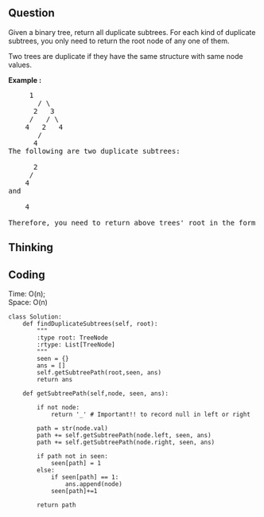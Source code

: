 ## Question
Given a binary tree, return all duplicate subtrees. For each kind of duplicate subtrees, you only need to return the root node of any one of them.

Two trees are duplicate if they have the same structure with same node values.

**Example :**   
<pre>
     1
       / \
      2   3
     /   / \
    4   2   4
       /
      4
The following are two duplicate subtrees:

      2
     /
    4
and

    4

Therefore, you need to return above trees' root in the form of a list.
</pre>

## Thinking


## Coding
Time: O(n); <br>
Space: O(n)
```python3
class Solution:
    def findDuplicateSubtrees(self, root):
        """
        :type root: TreeNode
        :rtype: List[TreeNode]
        """
        seen = {}
        ans = []
        self.getSubtreePath(root,seen, ans)
        return ans
        
    def getSubtreePath(self,node, seen, ans):
        
        if not node:
            return '_' # Important!! to record null in left or right
        
        path = str(node.val)
        path += self.getSubtreePath(node.left, seen, ans)
        path += self.getSubtreePath(node.right, seen, ans)
        
        if path not in seen:
            seen[path] = 1
        else:
            if seen[path] == 1:
                ans.append(node)
            seen[path]+=1

        return path
```

